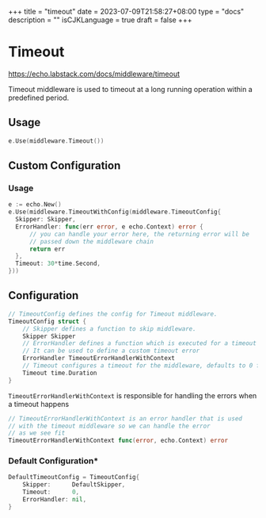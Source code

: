 +++
title = "timeout"
date = 2023-07-09T21:58:27+08:00
type = "docs"
description = ""
isCJKLanguage = true
draft = false
+++

# Timeout

https://echo.labstack.com/docs/middleware/timeout

Timeout middleware is used to timeout at a long running operation within a predefined period.

## Usage

```go
e.Use(middleware.Timeout())
```



## Custom Configuration

### Usage

```go
e := echo.New()
e.Use(middleware.TimeoutWithConfig(middleware.TimeoutConfig{
  Skipper: Skipper,
  ErrorHandler: func(err error, e echo.Context) error {
      // you can handle your error here, the returning error will be 
      // passed down the middleware chain
      return err
  },
  Timeout: 30*time.Second,
}))
```



## Configuration

```go
// TimeoutConfig defines the config for Timeout middleware.
TimeoutConfig struct {
    // Skipper defines a function to skip middleware.
    Skipper Skipper
    // ErrorHandler defines a function which is executed for a timeout
    // It can be used to define a custom timeout error
    ErrorHandler TimeoutErrorHandlerWithContext
    // Timeout configures a timeout for the middleware, defaults to 0 for no timeout
    Timeout time.Duration
}
```



`TimeoutErrorHandlerWithContext` is responsible for handling the errors when a timeout happens

```go
// TimeoutErrorHandlerWithContext is an error handler that is used 
// with the timeout middleware so we can handle the error 
// as we see fit
TimeoutErrorHandlerWithContext func(error, echo.Context) error
```



### Default Configuration*

```go
DefaultTimeoutConfig = TimeoutConfig{
    Skipper:      DefaultSkipper,
    Timeout:      0,
    ErrorHandler: nil,
}
```
